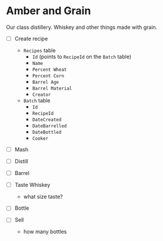 # Amber and Grain
Our class distillery. Whiskey and other things made with grain.

- [ ] Create recipe
  - `Recipes` table
    - `Id` (points to `RecipeId` on the `Batch` table)
    - `Name`
    - `Percent Wheat`
    - `Percent Corn`
    - `Barrel Age`
    - `Barrel Material`
    - `Creator`
  - `Batch` table
    - `Id`
    - `RecipeId`
    - `DateCreated`
    - `DateBarrelled`
    - `DateBottled`
    - `Cooker`

- [ ] Mash

- [ ] Distill

- [ ] Barrel

- [ ] Taste Whiskey
  - what size taste?

- [ ] Bottle

- [ ] Sell
  - how many bottles
